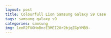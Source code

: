 ```yaml
---
layout: post
title: Colourfull Lion Samsung Galaxy S9 Case
tags: samsung galaxy s9
categories: samsung
img: 1eoR2FUOHoBncE3MEI28r2bjqZGpYMB9-
---
```

